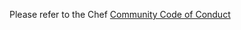 <!-- markdownlint-disable-file -->
Please refer to the Chef [Community Code of Conduct](https://www.chef.io/code-of-conduct/)
